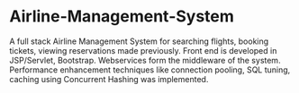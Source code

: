 Airline-Management-System
=========================

A full stack Airline Management System for searching flights, booking tickets, viewing reservations made previously. 
Front end is developed in JSP/Servlet, Bootstrap. Webservices form the middleware of the system. Performance enhancement techniques like connection pooling, SQL tuning, caching using Concurrent Hashing was implemented.  
